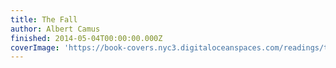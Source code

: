```yaml
---
title: The Fall
author: Albert Camus
finished: 2014-05-04T00:00:00.000Z
coverImage: 'https://book-covers.nyc3.digitaloceanspaces.com/readings/the-fall-01.jpg'
---
```

